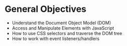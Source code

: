 # General Objectives
- Understand the Document Object Model (DOM)
- Access and Manipulate Elements with JavaScript
- How to use CSS selectors and traverse the DOM tree
- How to work with event listeners/handlers
